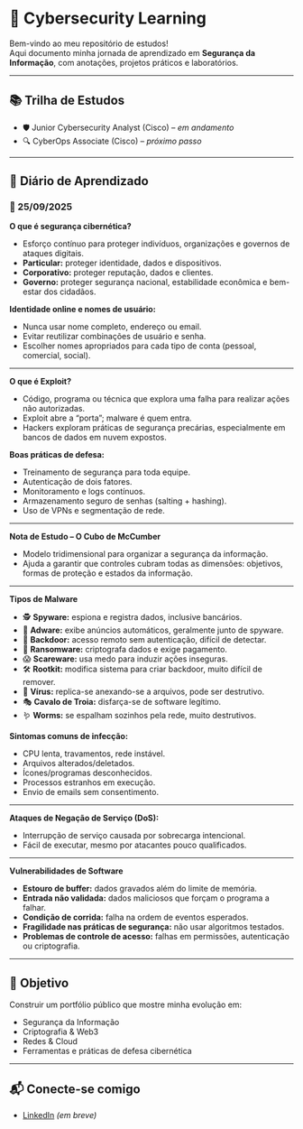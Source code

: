 # 🔐 Cybersecurity Learning  

Bem-vindo ao meu repositório de estudos!  
Aqui documento minha jornada de aprendizado em **Segurança da Informação**, com anotações, projetos práticos e laboratórios.  

---

## 📚 Trilha de Estudos  

- 🛡️ Junior Cybersecurity Analyst (Cisco) – *em andamento*  
- 🔍 CyberOps Associate (Cisco) – *próximo passo*  

---

## 📅 Diário de Aprendizado  

### 📌 25/09/2025  
**O que é segurança cibernética?**  
- Esforço contínuo para proteger indivíduos, organizações e governos de ataques digitais.  
- **Particular:** proteger identidade, dados e dispositivos.  
- **Corporativo:** proteger reputação, dados e clientes.  
- **Governo:** proteger segurança nacional, estabilidade econômica e bem-estar dos cidadãos.  

**Identidade online e nomes de usuário:**  
- Nunca usar nome completo, endereço ou email.  
- Evitar reutilizar combinações de usuário e senha.  
- Escolher nomes apropriados para cada tipo de conta (pessoal, comercial, social).  

---

**O que é Exploit?**  
- Código, programa ou técnica que explora uma falha para realizar ações não autorizadas.  
- Exploit abre a “porta”; malware é quem entra.  
- Hackers exploram práticas de segurança precárias, especialmente em bancos de dados em nuvem expostos.  

**Boas práticas de defesa:**  
- Treinamento de segurança para toda equipe.  
- Autenticação de dois fatores.  
- Monitoramento e logs contínuos.  
- Armazenamento seguro de senhas (salting + hashing).  
- Uso de VPNs e segmentação de rede.  

---

**Nota de Estudo – O Cubo de McCumber**  
- Modelo tridimensional para organizar a segurança da informação.  
- Ajuda a garantir que controles cubram todas as dimensões: objetivos, formas de proteção e estados da informação.  

---

**Tipos de Malware**  
- 🕵️ **Spyware:** espiona e registra dados, inclusive bancários.  
- 📢 **Adware:** exibe anúncios automáticos, geralmente junto de spyware.  
- 🔑 **Backdoor:** acesso remoto sem autenticação, difícil de detectar.  
- 💸 **Ransomware:** criptografa dados e exige pagamento.  
- 😱 **Scareware:** usa medo para induzir ações inseguras.  
- 🛠️ **Rootkit:** modifica sistema para criar backdoor, muito difícil de remover.  
- 🦠 **Vírus:** replica-se anexando-se a arquivos, pode ser destrutivo.  
- 🎭 **Cavalo de Troia:** disfarça-se de software legítimo.  
- 🪱 **Worms:** se espalham sozinhos pela rede, muito destrutivos.  

**Sintomas comuns de infecção:**  
- CPU lenta, travamentos, rede instável.  
- Arquivos alterados/deletados.  
- Ícones/programas desconhecidos.  
- Processos estranhos em execução.  
- Envio de emails sem consentimento.  

---

**Ataques de Negação de Serviço (DoS):**  
- Interrupção de serviço causada por sobrecarga intencional.  
- Fácil de executar, mesmo por atacantes pouco qualificados.  

---

**Vulnerabilidades de Software**  
- **Estouro de buffer:** dados gravados além do limite de memória.  
- **Entrada não validada:** dados maliciosos que forçam o programa a falhar.  
- **Condição de corrida:** falha na ordem de eventos esperados.  
- **Fragilidade nas práticas de segurança:** não usar algoritmos testados.  
- **Problemas de controle de acesso:** falhas em permissões, autenticação ou criptografia.  

---

## 🎯 Objetivo  

Construir um portfólio público que mostre minha evolução em:  
- Segurança da Informação  
- Criptografia & Web3  
- Redes & Cloud  
- Ferramentas e práticas de defesa cibernética  

---

## 📬 Conecte-se comigo  
- [LinkedIn](https://www.linkedin.com/) *(em breve)*  
